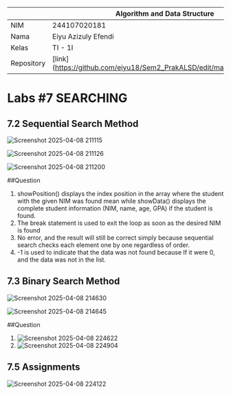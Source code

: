 |  | Algorithm and Data Structure |
|--|--|
| NIM |  244107020181 |
| Nama |  Eiyu Azizuly Efendi |
| Kelas | TI - 1I |
| Repository | [link] (https://github.com/eiyu18/Sem2_PrakALSD/edit/main/JOBSHEET_7) |

# Labs #7 SEARCHING

## 7.2 Sequential Search Method

![Screenshot 2025-04-08 211115](https://github.com/user-attachments/assets/4b61a9ea-cb68-4809-8c54-e5a97ba9365e)

![Screenshot 2025-04-08 211126](https://github.com/user-attachments/assets/0664bd51-d93b-46e2-b495-dd847c881811)

![Screenshot 2025-04-08 211200](https://github.com/user-attachments/assets/10daa751-fdc8-4be2-96fa-99fcdfeebf27)

##Question 
1. showPosition() displays the index position in the array where the student with the given NIM was found mean while showData() displays the complete student information (NIM, name, age, GPA) if the student is found.
2. The break statement is used to exit the loop as soon as the desired NIM is found
3. No error, and the result will still be correct simply because sequential search checks each element one by one regardless of order.
4. -1 is used to indicate that the data was not found because If it were 0, and the data was not in the list.


## 7.3 Binary Search Method

![Screenshot 2025-04-08 214630](https://github.com/user-attachments/assets/173e330c-1d1d-431f-aee8-2ec09a4312bd)

![Screenshot 2025-04-08 214645](https://github.com/user-attachments/assets/41eb7a1c-2177-4b43-b462-a70fd9043589)

##Question
1. ![Screenshot 2025-04-08 224622](https://github.com/user-attachments/assets/541fe321-bd88-45d3-9f9f-1efaa19649df)
2. ![Screenshot 2025-04-08 224904](https://github.com/user-attachments/assets/0f7e6b9a-e9f8-420a-9eb4-11c20780d54b)

## 7.5 Assignments
![Screenshot 2025-04-08 224122](https://github.com/user-attachments/assets/cc810826-8d7d-4767-987c-a597a194df2a)








